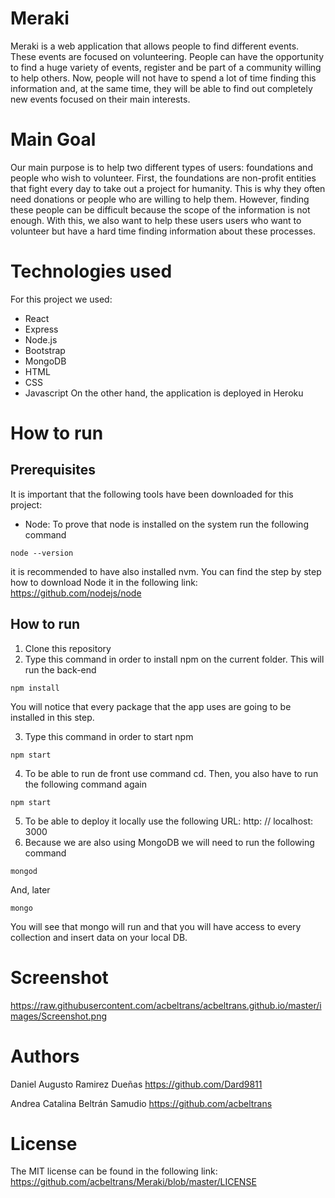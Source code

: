# Meraki
Meraki is a web application that allows people to find different events. These events are focused on volunteering. People can have the opportunity to find a huge variety of events, register and be part of a community willing to help others. Now, people will not have to spend a lot of time finding this information and, at the same time, they will be able to find out completely new events focused on their main interests.

# Main Goal
Our main purpose is to help two different types of users: foundations and people who wish to volunteer. First, the foundations are non-profit entities that fight every day to take out a project for humanity. This is why they often need donations or people who are willing to help them. However, finding these people can be difficult because the scope of the information is not enough. With this, we also want to help these users users who want to volunteer but have a hard time finding information about these processes.

# Technologies used
For this project we used:
- React
- Express
- Node.js
- Bootstrap
- MongoDB
- HTML
- CSS
- Javascript
On the other hand, the application is deployed in Heroku

# How to run
## Prerequisites
It is important that the following tools have been downloaded for this project:
- Node:
To prove that node is installed on the system run the following command
```
node --version
```
it is recommended to have also installed nvm. 
You can find the step by step how to download Node it in the following link: https://github.com/nodejs/node

## How to run
1. Clone this repository
2. Type this command in order to install npm on the current folder. This will run the back-end 
```
npm install
```
You will notice that every package that the app uses are going to be installed in this step.

3. Type this command in order to start npm
```
npm start
```
4. To be able to run de front use command cd. Then, you also have to run the following command again 
```
npm start
```
5. To be able to deploy it locally use the following URL: http: // localhost: 3000
6. Because we are also using MongoDB we will need to run the following command
```
mongod
```
And, later
```
mongo
```
You will see that mongo will run and that you will have access to every collection and insert data on your local DB.

# Screenshot
https://raw.githubusercontent.com/acbeltrans/acbeltrans.github.io/master/images/Screenshot.png

# Authors
Daniel Augusto Ramirez Dueñas
https://github.com/Dard9811

Andrea Catalina Beltrán Samudio
https://github.com/acbeltrans

# License 
The MIT license can be found in the following link: https://github.com/acbeltrans/Meraki/blob/master/LICENSE
